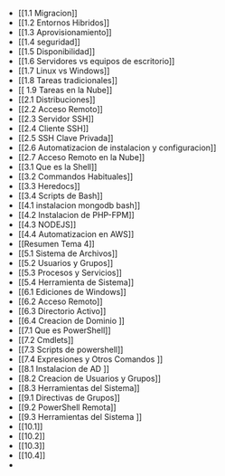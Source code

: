 - [[1.1 Migracion]]
- [[1.2 Entornos Hibridos]]
- [[1.3 Aprovisionamiento]]
- [[1.4 seguridad]]
- [[1.5 Disponibilidad]]
- [[1.6 Servidores vs equipos de escritorio]]
- [[1.7 Linux vs Windows]]
- [[1.8 Tareas tradicionales]]
- [[ 1.9 Tareas en la Nube]]
- [[2.1 Distribuciones]]
- [[2.2 Acceso Remoto]]
- [[2.3 Servidor SSH]]
- [[2.4 Cliente SSH]]
- [[2.5 SSH Clave Privada]]
- [[2.6 Automatizacion de instalacion y configuracion]]
- [[2.7 Acceso Remoto en la Nube]]
- [[3.1 Que es la Shell]]
- [[3.2 Commandos Habituales]]
- [[3.3 Heredocs]]
- [[3.4 Scripts de Bash]]
- [[4.1 instalacion mongodb bash]]
- [[4.2 Instalacion de PHP-FPM]]
- [[4.3 NODEJS]]
- [[4.4 Automatizacion en AWS]]
- [[Resumen Tema 4]]
- [[5.1 Sistema de Archivos]]
- [[5.2 Usuarios y Grupos]]
- [[5.3 Procesos y Servicios]]
- [[5.4 Herramienta de Sistema]]
- [[6.1 Ediciones de Windows]]
- [[6.2 Acceso Remoto]]
- [[6.3 Directorio Activo]]
- [[6.4 Creacion de Dominio ]]
- [[7.1 Que es PowerShell]]
- [[7.2 Cmdlets]]
- [[7.3 Scripts de powershell]]
- [[7.4 Expresiones y Otros Comandos ]]
- [[8.1 Instalacion de AD ]]
- [[8.2 Creacion de Usuarios y Grupos]]
- [[8.3 Herramientas del Sistema]]
- [[9.1 Directivas de Grupos]]
- [[9.2 PowerShell Remota]]
- [[9.3 Herramientas del Sistema ]]
- [[10.1]]
- [[10.2]]
- [[10.3]]
- [[10.4]]
-